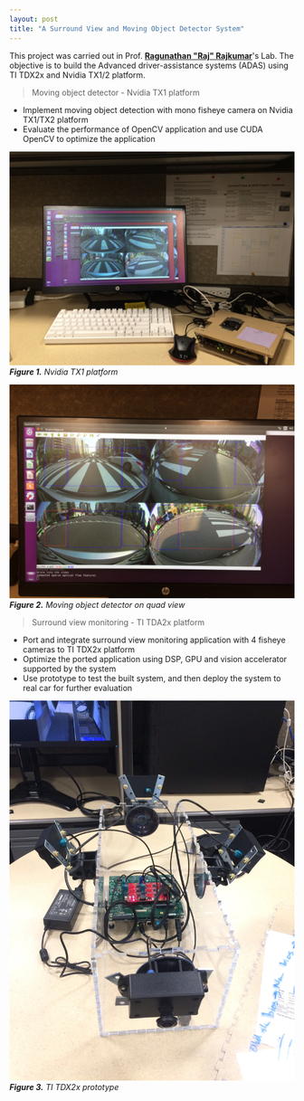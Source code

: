 ```yaml
---
layout: post
title: "A Surround View and Moving Object Detector System"
---
```


This project was carried out in Prof. [**Ragunathan "Raj" Rajkumar**](https://users.ece.cmu.edu/~raj/)'s Lab.
The objective is to build the Advanced driver-assistance systems (ADAS) using TI TDX2x and Nvidia TX1/2 platform.

> Moving object detector - Nvidia TX1 platform

- Implement moving object detection with mono fisheye camera on Nvidia TX1/TX2 platform
- Evaluate the performance of OpenCV application and use CUDA OpenCV to optimize the application

![Nvidia TX1 platform](/images/20170629/Nvidia_TX1_platform.JPG)
***Figure 1.** Nvidia TX1 platform*

![Moving object detector](/images/20170629/moving_object_detector.JPG)
***Figure 2.** Moving object detector on quad view*

> Surround view monitoring - TI TDA2x platform

- Port and integrate surround view monitoring application with 4 fisheye cameras to TI TDX2x platform
- Optimize the ported application using DSP, GPU and vision accelerator supported by the system
- Use prototype to test the built system, and then deploy the system to real car for further evaluation

![TI TDX2x platform](/images/20170629/Prototype.JPG)
***Figure 3.** TI TDX2x prototype*


